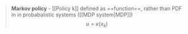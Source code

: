 > **Markov policy** - [[Policy k]] defined as ==function==, rather than PDF in in probabalistic systems ([[MDP system|MDP]])
$$u = \kappa(x_k)$$